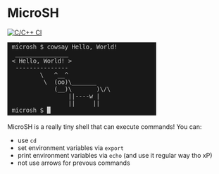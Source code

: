 # MicroSH

[![C/C++ CI](https://github.com/turboskomorokh/microshell/actions/workflows/c-cpp.yml/badge.svg)](https://github.com/turboskomorokh/microshell/actions/workflows/c-cpp.yml)

![where is cowsay](doc/microsh_cowsay.png)

MicroSH is a really tiny shell that can execute commands!
You can:
* use `cd`
* set environment variables via `export`
* print environment variables via `echo` (and use it regular way tho xP)
* not use arrows for prevous commands
